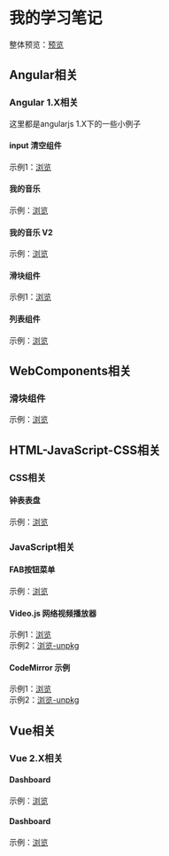 # 我的学习笔记
整体预览：<a href="https://xiaodu114.github.io/" target="_blank">预览</a>
## Angular相关
### Angular 1.X相关
这里都是angularjs 1.X下的一些小例子
#### input 清空组件
示例1：[浏览](https://xiaodu114.github.io/angular/angular1/angularjs-clear-input/demo1.html)
#### 我的音乐
示例：[浏览](https://xiaodu114.github.io/angular/angular1/angularjs-music/index.html)
#### 我的音乐 V2
示例：[浏览](https://xiaodu114.github.io/angular/angular1/angularjs-music-table/index.html)
#### 滑块组件
示例1：[浏览](https://xiaodu114.github.io/angular/angular1/angularjs-slider/demo1.html)
#### 列表组件
示例：[浏览](https://xiaodu114.github.io/angular/angular1/angularjs-table/index.html)
## WebComponents相关
### 滑块组件
示例：[浏览](https://xiaodu114.github.io/WebComponents/SingleSlider/index.html)
## HTML-JavaScript-CSS相关
### CSS相关
#### 钟表表盘
示例：[浏览](https://xiaodu114.github.io/html-js-css/css-demo/clockDial/index.html)
### JavaScript相关
#### FAB按钮菜单  
示例：[浏览](https://xiaodu114.github.io/html-js-css/js-demo/fabMenu/index.html)
#### Video.js 网络视频播放器 
示例1：[浏览](https://xiaodu114.github.io/html-js-css/js-demo/VideojsPlayer/index.html)  
示例2：[浏览-unpkg](https://xiaodu114.github.io/html-js-css/js-demo/VideojsPlayer/index-unpkg.html)
#### CodeMirror 示例
示例1：[浏览](https://xiaodu114.github.io/html-js-css/js-demo/CodeMirror/index.html)  
示例2：[浏览-unpkg](https://xiaodu114.github.io/html-js-css/js-demo/CodeMirror/index-unpkg.html)
## Vue相关
### Vue 2.X相关
#### Dashboard
示例：[浏览](https://xiaodu114.github.io/vue/vue2.x/DashboardByGridStack/www/index.html)
#### Dashboard
示例：[浏览](https://xiaodu114.github.io/vue/vue2.x/DashboardByGridStack/www/index.html)